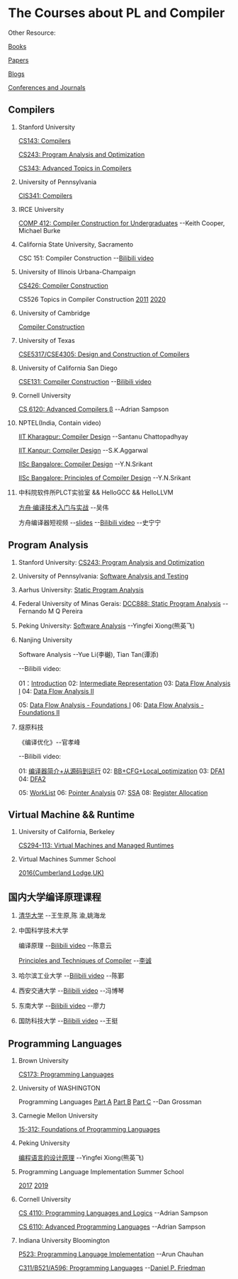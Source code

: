 # The Courses about PL and Compiler

Other Resource:

[Books](https://github.com/shining1984/PL-Compiler-Course-Collection/blob/master/Books.md)

[Papers](https://github.com/shining1984/PL-Compiler-Course-Collection/blob/master/Papers.md)

[Blogs](https://github.com/shining1984/PL-Compiler-Resource/blob/master/Blogs.md)

[Conferences and Journals](https://github.com/shining1984/PL-Compiler-Resource/blob/master/Conferences_Journals.md)

## Compilers

1. Stanford University

    [CS143: Compilers](https://web.stanford.edu/class/archive/cs/cs143/cs143.1128/)

    [CS243: Program Analysis and Optimization](https://suif.stanford.edu/~courses/cs243/)

    [CS343: Advanced Topics in Compilers](http://web.stanford.edu/class/cs343/)

2. University of Pennsylvania

    [CIS341: Compilers](https://www.cis.upenn.edu/~cis341/current/)

3. IRCE University

    [COMP 412: Compiler Construction for Undergraduates](https://www.clear.rice.edu/comp412/) --Keith Cooper, Michael Burke

4. California State University, Sacramento

    CSC 151: Compiler Construction  --[Bilibili video](https://www.bilibili.com/video/av81692863)

5. University of Illinois Urbana-Champaign

    [CS426: Compiler Construction](https://courses.engr.illinois.edu/cs426/fa2019/)

    CS526 Topics in Compiler Construction [2011](http://polaris.cs.uiuc.edu/~padua/cs526/) [2020](https://courses.engr.illinois.edu/cs526/sp2020/)

6. University of Cambridge

    [Compiler Construction](https://www.cl.cam.ac.uk/teaching/1516/CompConstr/)

7. University of Texas 

    [CSE5317/CSE4305: Design and Construction of Compilers](https://lambda.uta.edu/cse5317/)

8. University of California San Diego

    [CSE131: Compiler Construction](https://ucsd-cse131-f19.github.io/) --[Bilibili video](https://www.bilibili.com/video/av82276361)

9. Cornell University

    [CS 6120: Advanced Compilers β](https://www.cs.cornell.edu/courses/cs6120/2019fa/) --Adrian Sampson 

10. NPTEL(India, Contain video)

    [IIT Kharagpur: Compiler Design](https://nptel.ac.in/courses/106/105/106105190/) --Santanu Chattopadhyay

	[IIT Kanpur: Compiler Design](https://nptel.ac.in/courses/106/104/106104123/) --S.K.Aggarwal

    [IISc Bangalore: Compiler Design](https://nptel.ac.in/courses/106/108/106108052/) --Y.N.Srikant

    [IISc Bangalore: Principles of Compiler Design](https://nptel.ac.in/courses/106/108/106108113/) --Y.N.Srikant

11. 中科院软件所PLCT实验室 && HelloGCC && HelloLLVM

    [方舟·编译技术入门与实战](https://www.bilibili.com/video/av78503049) --吴伟

    方舟编译器短视频 --[slides](https://github.com/shining1984/talks/tree/master/bilibili-video-slides) --[Bilibili video](https://space.bilibili.com/46326151/channel/detail?cid=98337) --史宁宁

## Program Analysis

1. Stanford University:  [CS243: Program Analysis and Optimization](https://suif.stanford.edu/~courses/cs243/)

2. University of Pennsylvania:  [Software Analysis and Testing ](http://rightingcode.org/)

3. Aarhus University:  [Static Program Analysis](https://cs.au.dk/~amoeller/spa/)

4. Federal University of Minas Gerais:  [DCC888: Static Program Analysis](https://homepages.dcc.ufmg.br/~fernando/classes/dcc888/) --Fernando M Q Pereira

5. Peking University:  [Software Analysis](https://xiongyingfei.github.io/SA/2019/main.htm) --Yingfei Xiong(熊英飞)

6. Nanjing University

    Software Analysis --Yue Li(李樾), Tian Tan(谭添)

    --Bilibili video:

	01：[Introduction](https://www.bilibili.com/video/av91858985) 02: [Intermediate Representation](https://www.bilibili.com/video/av93643665) 03: [Data Flow Analysis I](https://www.bilibili.com/video/av95400721) 04: [Data Flow Analysis II](https://www.bilibili.com/video/av97277892)

    05: [Data Flow Analysis - Foundations I](https://www.bilibili.com/video/BV1A741117it) 06: [Data Flow Analysis - Foundations II](https://www.bilibili.com/video/BV1964y1M7nL)

7. 燧原科技

    《编译优化》--官孝峰

	--Bilibili video:

    01: [编译器简介+从源码到运行](https://www.bilibili.com/video/av88720239) 02: [BB+CFG+Local_optimization](https://www.bilibili.com/video/av88807060) 03: [DFA1](https://www.bilibili.com/video/av89910858) 04: [DFA2](https://www.bilibili.com/video/av91744591)

    05: [WorkList](https://www.bilibili.com/video/av93563697) 06: [Pointer Analysis](https://www.bilibili.com/video/av97161822) 07: [SSA](https://www.bilibili.com/video/BV1si4y1b7YG) 08: [Register Allocation](https://www.bilibili.com/video/BV1ve411x7X1)

## Virtual Machine && Runtime

1. University of California, Berkeley

    [CS294-113: Virtual Machines and Managed Runtimes](http://www.wolczko.com/CS294/)

2. Virtual Machines Summer School

    [2016(Cumberland Lodge,UK)](https://soft-dev.org/events/vmss16/)

## 国内大学编译原理课程

1. [清华大学](https://github.com/chyyuu/compiler_course_info) --王生原,陈 渝,姚海龙

2. 中国科学技术大学

    编译原理 --[Bilibili video](https://www.bilibili.com/video/av33153096) --陈意云

    [Principles and Techniques of Compiler](http://staff.ustc.edu.cn/~chengli7/courses/compiler19/)  --[李诚](http://staff.ustc.edu.cn/~chengli7/)

3. 哈尔滨工业大学 --[Bilibili video](https://www.bilibili.com/video/av89903205) --陈鄞

4. 西安交通大学 --[Bilibili video](https://www.bilibili.com/video/av33392713) --冯博琴

5. 东南大学 --[Bilibili video](https://www.bilibili.com/video/av17869142) --廖力

6. 国防科技大学 --[Bilibili video](https://www.bilibili.com/video/av59119931) --王挺

## Programming Languages

1. Brown University

    [CS173: Programming Languages](http://cs.brown.edu/courses/cs173/)

2. University of WASHINGTON

    Programming Languages [Part A](https://www.coursera.org/learn/programming-languages) [Part B](https://www.coursera.org/learn/programming-languages-part-b) [Part C](https://www.coursera.org/learn/programming-languages-part-c) --Dan Grossman

3. Carnegie Mellon University

    [15-312: Foundations of Programming Languages](http://www.cs.cmu.edu/~fp/courses//15312-f04/)

4. Peking University

    [编程语言的设计原理](https://xiongyingfei.github.io/DPPL/2019/main.htm) --Yingfei Xiong(熊英飞)

5. Programming Language Implementation Summer School

    [2017](https://pliss2017.github.io/) [2019](https://pliss2019.github.io/)

6. Cornell University

    [CS 4110: Programming Languages and Logics](https://www.cs.cornell.edu/courses/cs4110/2018fa/) --Adrian Sampson 

    [CS 6110: Advanced Programming Languages](http://www.cs.cornell.edu/courses/cs6110/2018sp/) --Adrian Sampson

7. Indiana University Bloomington

    [P523: Programming Language Implementation](https://homes.luddy.indiana.edu/achauhan/Teaching/P523/2013-Spring/) --Arun Chauhan

    [C311/B521/A596: Programming Languages](https://cgi.soic.indiana.edu/~c311/doku.php) --[Daniel P. Friedman](https://legacy.cs.indiana.edu/~dfried/)